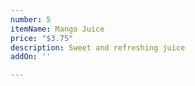 ```yaml
---
number: 5
itemName: Mango Juice
price: "$3.75"
description: Sweet and refreshing juice
addOn: ''

---
```

